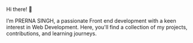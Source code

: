 Hi there! 👋

I’m PRERNA SINGH, a passionate Front end development with a keen interest in Web Development. Here, you'll find a collection of my projects, contributions, and learning journeys.

<!---
prerna2506/prerna2506 is a ✨ special ✨ repository because its `README.md` (this file) appears on your GitHub profile.
You can click the Preview link to take a look at your changes.
--->
